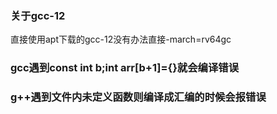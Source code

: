 ### 关于gcc-12

直接使用apt下载的gcc-12没有办法直接-march=rv64gc

### gcc遇到const int b;int arr\[b+1\]={}就会编译错误

### g++遇到文件内未定义函数则编译成汇编的时候会报错误